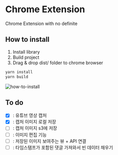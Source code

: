 # Chrome Extension

Chrome Extension with no definite

## How to install

1. Install library
2. Build project
3. Drag & drop dist/ folder to chrome browser

```bash
yarn install
yarn build
```

![how-to-install](./image/how-to-install.gif)

## To do

- [x] : 유튜브 영상 캡처
- [x] : 캡처 이미지 로컬 저장
- [ ] : 캡처 이미지 s3에 저장
- [ ] : 이미지 편집 기능
- [ ] : 저장된 이미지 보여주는 뷰 + API 연결
- [ ] : 타임스탬프가 포함된 댓글 가져와서 빈 데이터 채우기
